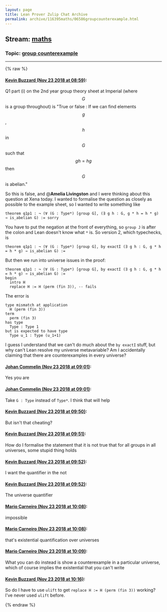 ```yaml
---
layout: page
title: Lean Prover Zulip Chat Archive 
permalink: archive/116395maths/06586groupcounterexample.html
---
```


## Stream: [maths](index.html)
### Topic: [group counterexample](06586groupcounterexample.html)

---


{% raw %}
#### [ Kevin Buzzard (Nov 23 2018 at 08:59)](https://leanprover.zulipchat.com/#narrow/stream/116395-maths/topic/group%20counterexample/near/148214352):
Q1 part (i) on the 2nd year group theory sheet at Imperial (where $$G$$ is a group throughout) is "True or false : If we can find elements $$g$$, $$h$$ in $$G$$ such that $$gh = hg$$ then $$G$$ is abelian."

So this is false, and @**Amelia Livingston** and I were thinking about this question at Xena today. I wanted to formalise the question as closely as possible to the example sheet, so I wanted to write something like

```lean
theorem q1p1 : ¬ (∀ (G : Type*) [group G], (∃ g h : G, g * h = h * g) → is_abelian G) := sorry
```

You have to put the negation at the front of everything, so `group J` is after the colon and Lean doesn't know what `*` is. So version 2, which typechecks, is

```lean
theorem q1p1 : ¬ (∀ (G : Type*) [group G], by exactI (∃ g h : G, g * h = h * g) → is_abelian G) :=
```

But then we run into universe issues in the proof:

```lean
theorem q1p1 : ¬ (∀ (G : Type*) [group G], by exactI (∃ g h : G, g * h = h * g) → is_abelian G) :=
begin
  intro H
  replace H := H (perm (fin 3)), -- fails
```

The error is

```
type mismatch at application
  H (perm (fin 3))
term
  perm (fin 3)
has type
  Type : Type 1
but is expected to have type
  Type u_1 : Type (u_1+1)
```

I guess I understand that we can't do much about the `by exactI` stuff, but why can't Lean resolve my universe metavariable? Am I accidentally claiming that there are counterexamples in every universe?

#### [ Johan Commelin (Nov 23 2018 at 09:01)](https://leanprover.zulipchat.com/#narrow/stream/116395-maths/topic/group%20counterexample/near/148214469):
Yes you are

#### [ Johan Commelin (Nov 23 2018 at 09:01)](https://leanprover.zulipchat.com/#narrow/stream/116395-maths/topic/group%20counterexample/near/148214477):
Take `G : Type` instead of `Type*`. I think that will help

#### [ Kevin Buzzard (Nov 23 2018 at 09:50)](https://leanprover.zulipchat.com/#narrow/stream/116395-maths/topic/group%20counterexample/near/148216373):
But isn't that cheating?

#### [ Kevin Buzzard (Nov 23 2018 at 09:51)](https://leanprover.zulipchat.com/#narrow/stream/116395-maths/topic/group%20counterexample/near/148216392):
How do I formalise the statement that it is not true that for all groups in all universes, some stupid thing holds

#### [ Kevin Buzzard (Nov 23 2018 at 09:52)](https://leanprover.zulipchat.com/#narrow/stream/116395-maths/topic/group%20counterexample/near/148216435):
I want the quantifier in the not

#### [ Kevin Buzzard (Nov 23 2018 at 09:52)](https://leanprover.zulipchat.com/#narrow/stream/116395-maths/topic/group%20counterexample/near/148216437):
The universe quantifier

#### [ Mario Carneiro (Nov 23 2018 at 10:08)](https://leanprover.zulipchat.com/#narrow/stream/116395-maths/topic/group%20counterexample/near/148217061):
impossible

#### [ Mario Carneiro (Nov 23 2018 at 10:08)](https://leanprover.zulipchat.com/#narrow/stream/116395-maths/topic/group%20counterexample/near/148217069):
that's existential quantification over universes

#### [ Mario Carneiro (Nov 23 2018 at 10:09)](https://leanprover.zulipchat.com/#narrow/stream/116395-maths/topic/group%20counterexample/near/148217081):
What you can do instead is show a counterexample in a particular universe, which of course implies the existential that you can't write

#### [ Kevin Buzzard (Nov 23 2018 at 10:16)](https://leanprover.zulipchat.com/#narrow/stream/116395-maths/topic/group%20counterexample/near/148217369):
So do I have to use `ulift` to get `replace H := H (perm (fin 3))` working? I've never used `ulift` before.


{% endraw %}
